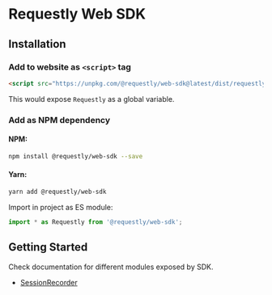 # Requestly Web SDK

## Installation

### Add to website as `<script>` tag

```html
<script src="https://unpkg.com/@requestly/web-sdk@latest/dist/requestly-web-sdk.min.js" crossorigin></script>
```
This would expose `Requestly` as a global variable.

### Add as NPM dependency

#### NPM:
```sh
npm install @requestly/web-sdk --save 
```

#### Yarn:
```sh
yarn add @requestly/web-sdk
```

Import in project as ES module:
```javascript
import * as Requestly from '@requestly/web-sdk';
```

## Getting Started

Check documentation for different modules exposed by SDK.

- [SessionRecorder](documentation/SessionRecorder.md)
